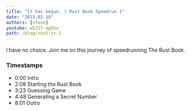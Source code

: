```yaml
---
title: "It has begun. | Rust Book Speedrun 1"
date: "2023-02-18"
authors: [steve]
youtube: wS2IT-qgOhs
path: /blog/rust-sr-1
---
```


<YouTubePlayer youtubeLink={frontmatter.youtube} />

I have no choice. Join me on this journey of speedrunning The Rust Book.

<!-- truncate -->

### Timestamps

- 0:00 Intro
- 2:08 Starting the Rust Book
- 3:23 Guessing Game
- 4:48 Generating a Secret Number
- 8:01 Outro
